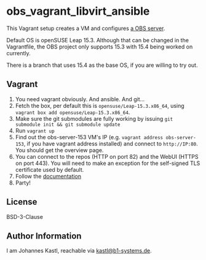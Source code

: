 # obs_vagrant_libvirt_ansible

This Vagrant setup creates a VM and configures [a OBS
server](https://openbuildservice.org).

Default OS is openSUSE Leap 15.3. Although that can be changed in the
Vagrantfile, the OBS project only supports 15.3 with 15.4 being worked on
currently.

There is a branch that uses 15.4 as the base OS, if you are willing to try out.

## Vagrant

1. You need vagrant obviously. And ansible. And git...
1. Fetch the box, per default this is `opensuse/Leap-15.3.x86_64`, using
   `vagrant box add opensuse/Leap-15.3.x86_64`.
1. Make sure the git submodules are fully working by issuing `git submodule init
   && git submodule update`
1. Run `vagrant up`
1. Find out the obs-server-153 VM's IP (e.g. `vagrant address obs-server-153`,
   if you have vagrant address installed) and connect to `http://IP:80`. You
   should get the overview page.
1. You can connect to the repos (HTTP on port 82) and the WebUI (HTTPS on port
   443).  You will need to make an exception for the self-signed TLS certificate
   used by default.
1. Follow the
   [documentation](https://openbuildservice.org/help/manuals/obs-admin-guide/obs.cha.installation_and_configuration.html#_online_configuration)
1. Party!

## License

BSD-3-Clause

## Author Information

I am Johannes Kastl, reachable via kastl@b1-systems.de.
